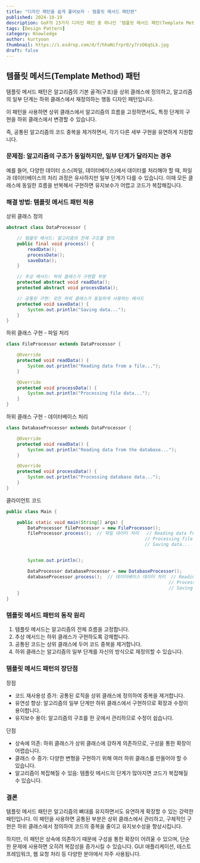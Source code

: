 ```yaml
---
title: "디자인 패턴을 쉽게 풀어보자 - 템플릿 메서드 패턴편"
published: 2024-10-19
description: GoF의 23가지 디자인 패턴 중 하나인 '템플릿 메서드 패턴(Template Method Pattern)'을 쉽게 풀어보기
tags: [Design Pattern]
category: Knowledge
author: kurtyoon
thumbnail: https://i.esdrop.com/d/f/hhaNifrpr0/y7rzO6qSLk.jpg
draft: false
---
```


## 템플릿 메서드(Template Method) 패턴

템플릿 메서드 패턴은 알고리즘의 기본 골격(구조)을 상위 클래스에 정의하고, 알고리즘의 일부 단계는 하위 클래스에서 재정의하는 행동 디자인 패턴입니다.

이 패턴을 사용하면 상위 클래스에서 알고리즘의 흐름을 고정하면서도, 특정 단계의 구현을 하위 클래스에서 변경할 수 있습니다.

즉, 공통된 알고리즘의 코드 중복을 제거하면서, 각기 다른 세부 구현을 유연하게 지원합니다.

### 문제점: 알고리즘의 구조가 동일하지만, 일부 단계가 달라지는 경우

예를 들어, 다양한 데이터 소스(파일, 데이터베이스)에서 데이터를 처리해야 할 때, 파일과 데이터베이스의 처리 과정은 유사하지만 일부 단계가 다를 수 있습니다. 이때 모든 클래스에 동일한 흐름을 반복해서 구현하면 유지보수가 어렵고 코드가 복잡해집니다.

### 해결 방법: 템플릿 메서드 패턴 적용

상위 클래스 정의

```java
abstract class DataProcessor {

    // 템플릿 메서드: 알고리즘의 전체 구조를 정의
    public final void process() {
        readData();
        processData();
        saveData();
    }

    // 추상 메서드: 하위 클래스가 구현할 부분
    protected abstract void readData();
    protected abstract void processData();

    // 공통된 구현: 모든 하위 클래스가 동일하게 사용하는 메서드
    protected void saveData() {
        System.out.println("Saving data...");
    }
}
```

하위 클래스 구현 - 파일 처리

```java
class FileProcessor extends DataProcessor {

    @Override
    protected void readData() {
        System.out.println("Reading data from a file...");
    }

    @Override
    protected void processData() {
        System.out.println("Processing file data...");
    }
}
```

하위 클래스 구현 - 데이터베이스 처리

```java
class DatabaseProcessor extends DataProcessor {

    @Override
    protected void readData() {
        System.out.println("Reading data from the database...");
    }

    @Override
    protected void processData() {
        System.out.println("Processing database data...");
    }
}
```

클라이언트 코드

```java
public class Main {

    public static void main(String[] args) {
        DataProcessor fileProcessor = new FileProcessor();
        fileProcessor.process();  // 파일 데이터 처리   // Reading data from a file...
                                                    // Processing file data...
                                                    // Saving data...


        System.out.println();

        DataProcessor databaseProcessor = new DatabaseProcessor();
        databaseProcessor.process();  // 데이터베이스 데이터 처리  // Reading data from the database...
                                                             // Processing database data...
                                                             // Saving data...
    }
}
```

### 템플릿 메서드 패턴의 동작 원리

1. 템플릿 메서드는 알고리즘의 전체 흐름을 고정합니다.
2. 추상 메서드는 하위 클래스가 구현하도록 강제합니다.
3. 공통된 코드는 상위 클래스에 두어 코드 중복을 제거합니다.
4. 하위 클래스는 알고리즘의 일부 단계를 자신의 방식으로 재정의할 수 있습니다.

### 템플릿 메서드 패턴의 장단점

장점

- 코드 재사용성 증가: 공통된 로직을 상위 클래스에 정의하여 중복을 제거합니다.
- 유연성 향상: 알고리즘의 일부 단계만 하위 클래스에서 구현하므로 확장과 수정이 용이합니다.
- 유지보수 용이: 알고리즘의 구조를 한 곳에서 관리하므로 수정이 쉽습니다.

단점

- 상속에 의존: 하위 클래스가 상위 클래스에 강하게 의존하므로, 구성을 통한 확장이 어렵습니다.
- 클래스 수 증가: 다양한 변형을 구현하기 위해 여러 하위 클래스를 만들어야 할 수 있습니다.
- 알고리즘이 복잡해질 수 있음: 템플릿 메서드의 단계가 많아지면 코드가 복잡해질 수 있습니다.

### 결론

템플릿 메서드 패턴은 알고리즘의 뼈대를 유지하면서도 유연하게 확장할 수 있는 강력한 패턴입니다. 이 패턴을 사용하면 공통된 부분은 상위 클래스에서 관리하고, 구체적인 구현은 하위 클래스에서 정의하여 코드의 중복을 줄이고 유지보수성을 향상시킵니다.

하지만, 이 패턴은 상속에 의존하기 때문에 구성을 통한 확장이 어려울 수 있으며, 단순한 문제에 사용하면 오히려 복잡성을 증가시킬 수 있습니다. GUI 애플리케이션, 테스트 프레임워크, 웹 요청 처리 등 다양한 분야에서 자주 사용됩니다.
